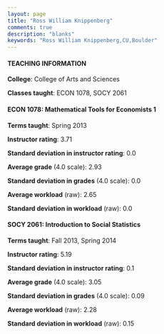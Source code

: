 ```yaml
---
layout: page
title: "Ross William Knippenberg" 
comments: true
description: "blanks"
keywords: "Ross William Knippenberg,CU,Boulder"
---
```

<head>
<script src="https://ajax.googleapis.com/ajax/libs/jquery/2.1.3/jquery.min.js"></script>
<script src="https://dl.dropboxusercontent.com/s/pc42nxpaw1ea4o9/highcharts.js?dl=0"></script>
<!-- <script src="../assets/js/highcharts.js"></script> -->
<style type="text/css">@font-face {
	font-family: "Bebas Neue";
	src: url(https://www.filehosting.org/file/details/544349/BebasNeue Regular.otf) format("opentype");
	}
	h1.Bebas { 
		font-family: "Bebas Neue", Verdana, Tahoma;
	}
</style>
</head>
	   
#### TEACHING INFORMATION

**College**: College of Arts and Sciences

**Classes taught**: ECON 1078, SOCY 2061

#### ECON 1078: Mathematical Tools for Economists 1

**Terms taught**: Spring 2013

**Instructor rating**: 3.71

**Standard deviation in instructor rating**: 0.0

**Average grade** (4.0 scale): 2.93

**Standard deviation in grades** (4.0 scale): 0.0

**Average workload** (raw): 2.65

**Standard deviation in workload** (raw): 0.0

#### SOCY 2061: Introduction to Social Statistics

**Terms taught**: Fall 2013, Spring 2014

**Instructor rating**: 5.19

**Standard deviation in instructor rating**: 0.1

**Average grade** (4.0 scale): 3.05

**Standard deviation in grades** (4.0 scale): 0.09

**Average workload** (raw): 2.28

**Standard deviation in workload** (raw): 0.15

